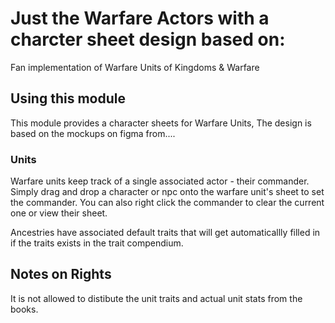 # Just the Warfare Actors with a charcter sheet design based on:

Fan implementation of Warfare Units of Kingdoms & Warfare

## Using this module

This module provides a character sheets for Warfare Units, The design is based on the mockups on figma from....

### Units

Warfare units keep track of a single associated actor - their commander. Simply drag and drop a character or npc onto the warfare unit's sheet to set the commander. You can also right click the commander to clear the current one or view their sheet.

Ancestries have associated default traits that will get automaticallly filled in if the traits exists in the trait compendium.

## Notes on Rights

It is not allowed to distibute the unit traits and actual unit stats from the books.
